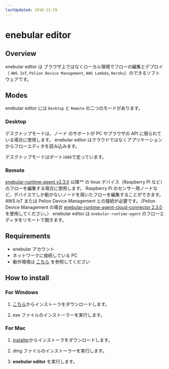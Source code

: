```yaml
---
lastUpdated: 2018-11-29
---
```


# enebular editor

## Overview

enebular editor は ブラウザ上ではなくローカル環境でフローの編集とデプロイ（ `AWS IoT`, `Pelion Device Management`, `AWS Lambda`, `Heroku`）のできるソフトウェアです。

## Modes

enebular editor には `Desktop` と `Remote` の二つのモードがあります。

### Desktop

デスクトップモードは、ノード のサポートが PC やブラウザの API に限られている場合に使用します。
enebular editor はクラウドではなくアプリケーションからフローエディタを読み込みます。

デスクトップモードはポート`1888`で走っています。

### Remote

[enebular-runtime-agent v2.3.0](https://github.com/enebular/enebular-runtime-agent/releases) 以降\*\* の linux デバイス（Raspberry Pi など）のフローを編集する場合に使用します。
Raspberry Pi のセンサー用ノードなど、デバイスでしか動かないノードを用いたフローを編集することができます。
AWS IoT または Pelion Device Management との接続が必要です。（Pelion Device Management の場合 [enebular-runtime-agent-cloud-connector 2.3.0](https://github.com/enebular/enebular-runtime-agent-mbed-cloud-connector/releases) を使用してください。）
enebular editor は `enebular-runtime-agent` のフローエディタをリモートで開きます。

## Requirements

- enebular アカウント
- ネットワークに接続している PC
- 動作環境は [こちら](./../Other/Support.md) を参照してください

## How to install

### For Windows

1. [こちら](https://s3-ap-northeast-1.amazonaws.com/enebular-editor/win/enebular+editor+Setup+0.9.0.exe)からインストーラをダウンロードします。

1. exe ファイルのインストーラーを実行します。

### For Mac

1. [installer](https://s3-ap-northeast-1.amazonaws.com/enebular-editor/mac/enebular+editor-0.9.0.dmg)からインストーラをダウンロードします。

1. dmg ファイルのインストーラーを実行します。

1. **enebular editor** を実行します。
